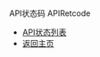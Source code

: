 <div class="sidebar_title icon-product__UCloudStack/v1.0.x">API状态码 APIRetcode</div>

* [API状态列表](/UCloudStack/v1.0.x/apiretcode/README.md)
* [返回主页](/UCloudStack/README.md)

